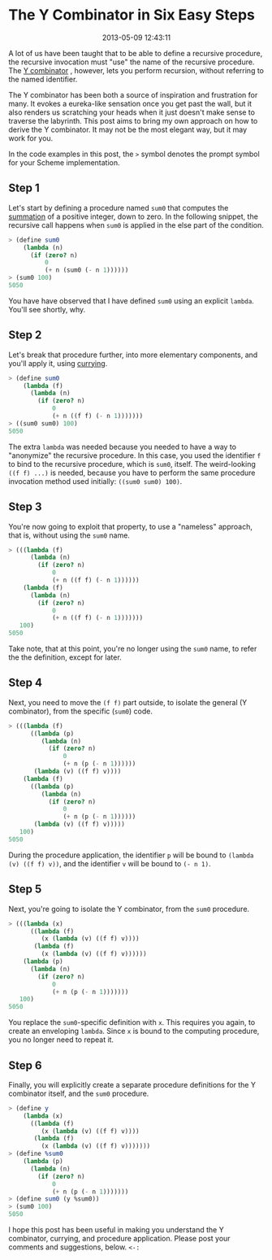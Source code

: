 The Y Combinator in Six Easy Steps
======================================================================

<center>2013-05-09 12:43:11</center>

A lot of us have been taught that to be able to define a recursive
procedure, the recursive invocation must "use" the name of the
recursive procedure. The
[Y combinator](http://en.wikipedia.org/wiki/Fixed-point_combinator#Y_combinator)
, however, lets you perform recursion, without referring to the named
identifier.

The Y combinator has been both a source of inspiration and frustration
for many. It evokes a eureka-like sensation once you get past the
wall, but it also renders us scratching your heads when it just
doesn't make sense to traverse the labyrinth. This post aims to bring
my own approach on how to derive the Y combinator. It may not be the
most elegant way, but it may work for you.

In the code examples in this post, the `>` symbol denotes the prompt
symbol for your Scheme implementation.


## Step 1

Let's start by defining a procedure named `sum0` that computes the
[summation](http://en.wikipedia.org/wiki/Summation) of a positive
integer, down to zero. In the following snippet, the recursive call
happens when `sum0` is applied in the else part of the condition.

```scheme
> (define sum0
    (lambda (n)
      (if (zero? n)
          0
          (+ n (sum0 (- n 1))))))
> (sum0 100)
5050
```

You have have observed that I have defined `sum0` using an explicit
`lambda`. You'll see shortly, why.


## Step 2

Let's break that procedure further, into more elementary components,
and you'll apply it, using
[currying](https://en.wikipedia.org/wiki/Currying).

```scheme
> (define sum0
    (lambda (f)
      (lambda (n)
        (if (zero? n)
            0
            (+ n ((f f) (- n 1)))))))
> ((sum0 sum0) 100)
5050
```

The extra `lambda` was needed because you needed to have a way to
"anonymize" the recursive procedure. In this case, you used the
identifier `f` to bind to the recursive procedure, which is `sum0`,
itself. The weird-looking `((f f) ...)` is needed, because you have to
perform the same procedure invocation method used initially: `((sum0 sum0) 100)`.


## Step 3

You're now going to exploit that property, to use a "nameless"
approach, that is, without using the `sum0` name.

```scheme
> (((lambda (f)
      (lambda (n)
        (if (zero? n)
            0
            (+ n ((f f) (- n 1))))))
    (lambda (f)
      (lambda (n)
        (if (zero? n)
            0
            (+ n ((f f) (- n 1)))))))
   100)
5050
```

Take note, that at this point, you're no longer using the `sum0` name,
to refer the the definition, except for later.


## Step 4

Next, you need to move the `(f f)` part outside, to isolate the general
(Y combinator), from the specific (`sum0`) code.

```scheme
> (((lambda (f)
      ((lambda (p)
         (lambda (n)
           (if (zero? n)
               0
               (+ n (p (- n 1))))))
       (lambda (v) ((f f) v))))
    (lambda (f)
      ((lambda (p)
         (lambda (n)
           (if (zero? n)
               0
               (+ n (p (- n 1))))))
       (lambda (v) ((f f) v)))))
   100)
5050
```

During the procedure application, the identifier `p` will be bound to
`(lambda (v) ((f f) v))`, and the identifier `v` will be bound to `(- n 1)`.


## Step 5

Next, you're going to isolate the Y combinator, from the `sum0`
procedure.

```scheme
> (((lambda (x)
      ((lambda (f)
         (x (lambda (v) ((f f) v))))
       (lambda (f)
         (x (lambda (v) ((f f) v))))))
    (lambda (p)
      (lambda (n)
        (if (zero? n)
            0
            (+ n (p (- n 1)))))))
   100)
5050
```

You replace the `sum0`-specific definition with `x`. This requires you
again, to create an enveloping `lambda`. Since `x` is bound to the
computing procedure, you no longer need to repeat it.


## Step 6

Finally, you will explicitly create a separate procedure definitions
for the Y combinator itself, and the `sum0` procedure.

```scheme
> (define y
    (lambda (x)
      ((lambda (f)
         (x (lambda (v) ((f f) v))))
       (lambda (f)
         (x (lambda (v) ((f f) v)))))))
> (define %sum0
    (lambda (p)
      (lambda (n)
        (if (zero? n)
            0
            (+ n (p (- n 1)))))))
> (define sum0 (y %sum0))
> (sum0 100)
5050
```

I hope this post has been useful in making you understand the Y
combinator, currying, and procedure application. Please post your
comments and suggestions, below. `<-:`
